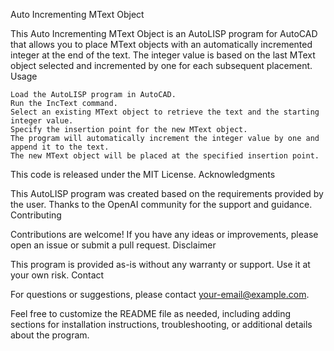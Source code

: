 Auto Incrementing MText Object

This Auto Incrementing MText Object is an AutoLISP program for AutoCAD that allows you to place MText objects with an automatically incremented integer at the end of the text. The integer value is based on the last MText object selected and incremented by one for each subsequent placement.
Usage

    Load the AutoLISP program in AutoCAD.
    Run the IncText command.
    Select an existing MText object to retrieve the text and the starting integer value.
    Specify the insertion point for the new MText object.
    The program will automatically increment the integer value by one and append it to the text.
    The new MText object will be placed at the specified insertion point.


This code is released under the MIT License.
Acknowledgments

This AutoLISP program was created based on the requirements provided by the user. Thanks to the OpenAI community for the support and guidance.
Contributing

Contributions are welcome! If you have any ideas or improvements, please open an issue or submit a pull request.
Disclaimer

This program is provided as-is without any warranty or support. Use it at your own risk.
Contact

For questions or suggestions, please contact your-email@example.com.

Feel free to customize the README file as needed, including adding sections for installation instructions, troubleshooting, or additional details about the program.
